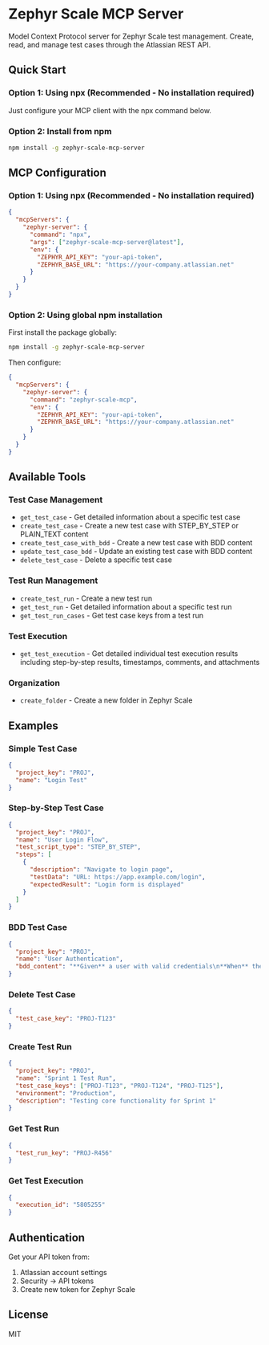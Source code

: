 # Zephyr Scale MCP Server

Model Context Protocol server for Zephyr Scale test management. Create, read, and manage test cases through the Atlassian REST API.

## Quick Start

### Option 1: Using npx (Recommended - No installation required)
Just configure your MCP client with the npx command below.

### Option 2: Install from npm
```bash
npm install -g zephyr-scale-mcp-server
```

## MCP Configuration

### Option 1: Using npx (Recommended - No installation required)
```json
{
  "mcpServers": {
    "zephyr-server": {
      "command": "npx",
      "args": ["zephyr-scale-mcp-server@latest"],
      "env": {
        "ZEPHYR_API_KEY": "your-api-token",
        "ZEPHYR_BASE_URL": "https://your-company.atlassian.net"
      }
    }
  }
}
```

### Option 2: Using global npm installation
First install the package globally:
```bash
npm install -g zephyr-scale-mcp-server
```

Then configure:
```json
{
  "mcpServers": {
    "zephyr-server": {
      "command": "zephyr-scale-mcp",
      "env": {
        "ZEPHYR_API_KEY": "your-api-token",
        "ZEPHYR_BASE_URL": "https://your-company.atlassian.net"
      }
    }
  }
}
```

## Available Tools

### Test Case Management
- `get_test_case` - Get detailed information about a specific test case
- `create_test_case` - Create a new test case with STEP_BY_STEP or PLAIN_TEXT content
- `create_test_case_with_bdd` - Create a new test case with BDD content
- `update_test_case_bdd` - Update an existing test case with BDD content
- `delete_test_case` - Delete a specific test case

### Test Run Management
- `create_test_run` - Create a new test run
- `get_test_run` - Get detailed information about a specific test run
- `get_test_run_cases` - Get test case keys from a test run

### Test Execution
- `get_test_execution` - Get detailed individual test execution results including step-by-step results, timestamps, comments, and attachments

### Organization
- `create_folder` - Create a new folder in Zephyr Scale

## Examples

### Simple Test Case
```json
{
  "project_key": "PROJ",
  "name": "Login Test"
}
```

### Step-by-Step Test Case
```json
{
  "project_key": "PROJ",
  "name": "User Login Flow",
  "test_script_type": "STEP_BY_STEP",
  "steps": [
    {
      "description": "Navigate to login page",
      "testData": "URL: https://app.example.com/login",
      "expectedResult": "Login form is displayed"
    }
  ]
}
```

### BDD Test Case
```json
{
  "project_key": "PROJ",
  "name": "User Authentication",
  "bdd_content": "**Given** a user with valid credentials\n**When** the user attempts to log in\n**Then** the user should be authenticated successfully"
}
```

### Delete Test Case
```json
{
  "test_case_key": "PROJ-T123"
}
```

### Create Test Run
```json
{
  "project_key": "PROJ",
  "name": "Sprint 1 Test Run",
  "test_case_keys": ["PROJ-T123", "PROJ-T124", "PROJ-T125"],
  "environment": "Production",
  "description": "Testing core functionality for Sprint 1"
}
```

### Get Test Run
```json
{
  "test_run_key": "PROJ-R456"
}
```

### Get Test Execution
```json
{
  "execution_id": "5805255"
}
```

## Authentication

Get your API token from:
1. Atlassian account settings
2. Security → API tokens
3. Create new token for Zephyr Scale

## License

MIT
